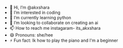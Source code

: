 - 👋 Hi, I’m @akxshara
- 👀 I’m interested in coding
- 🌱 I’m currently learning python
- 💞️ I’m looking to collaborate on  creating an ai
- 📫 How to reach me instagaram- its_akxshara
- 😄 Pronouns: she/hee
- ⚡ Fun fact: Ik how to play the piano and I'm a beginner

<!---
akxshara/akxshara is a ✨ special ✨ repository because its `README.md` (this file) appears on your GitHub profile.
You can click the Preview link to take a look at your changes.
--->
